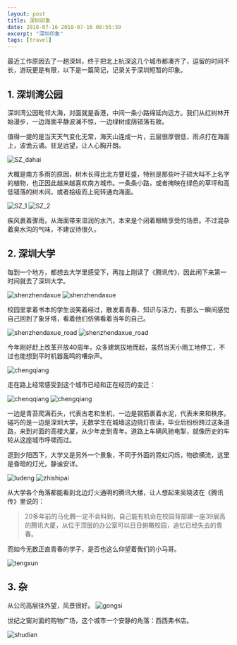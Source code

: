 ```yaml
---
layout: post
title: 深圳印象
date: 2018-07-16 2018-07-16 08:55:39
excerpt: "深圳印象"
tags: [travel]
---
```


最近工作原因去了一趟深圳，终于把北上杭深这几个城市都凑齐了，逗留的时间不长，游玩更是有限，以下是一篇简记，记录关于深圳短暂的印象。

<!--more-->

## 1. 深圳湾公园

深圳湾公园毗邻大海，对面就是香港，中间一条小路绵延向远方。我们从红树林开始漫步，一边海面平静波澜不惊，一边绿树成荫错落有致。

值得一提的是当天天气变化无常，海天山连成一片，云层很厚很低，雨点打在海面上，波诡云谲。驻足远望，让人心胸开朗。

![SZ_dahai](https://wx3.sinaimg.cn/large/62de6081ly1ftf6q5zl1bj21hc0u0gmx.jpg)

大概是南方多雨的原因，树木长得比北方要旺盛，特别是那些叶子硕大叫不上名字的植物，也正因此越来越喜欢南方城市。一条条小路，或者掩映在绿色的草坪和高低错落的树木间，或者拾级而上宛转通向海面。

![SZ_1](https://wx1.sinaimg.cn/large/62de6081ly1ftf6q5y65fj20mi0u0jsl.jpg)
![SZ_2](https://wx4.sinaimg.cn/mw690/62de6081ly1ftf6q5virwj20mi0u0dha.jpg)

疾风裹着骤雨，从海面带来湿润的水汽，本来是个闭着眼睛享受的场景。不过混杂着臭水沟的气味，不建议待很久。

## 2. 深圳大学

每到一个地方，都想去大学里感受下，再加上刚读了《腾讯传》，因此闲下来第一时间就去了深圳大学。

![shenzhendaxue](https://wx2.sinaimg.cn/large/62de6081ly1ftf6quj7xsj20mi0u0ab9.jpg)
![shenzhendaxue](https://wx3.sinaimg.cn/large/62de6081ly1ftf6q6a827j21400u0jtf.jpg)

校园里拿着书本的学生谈笑着经过，散发着青春、知识与活力，有那么一瞬间感觉自己回到了象牙塔，看着他们仿佛看着当年的自己。

![shenzhendaxue_road](https://wx4.sinaimg.cn/large/62de6081ly1ftf6q67ocij20mi0u0dhq.jpg)
![shenzhendaxue_road](https://wx4.sinaimg.cn/large/62de6081ly1ftf6q68ukrj20mi0u0abq.jpg)

今年刚好赶上改革开放40周年，众多建筑拔地而起，虽然当天小雨工地停工，不过也能想到平时机器轰鸣的嘈杂声。

![chengqiang](https://wx3.sinaimg.cn/large/62de6081ly1ftf6q64fmtj21400u0770.jpg)

走在路上经常感受到这个城市已经和正在经历的变迁：

![chenqqiang](https://wx3.sinaimg.cn/large/62de6081ly1ftf6q64z64j20mi0u0ta8.jpg)
![chengqiang](https://wx2.sinaimg.cn/large/62de6081ly1ftf6q662pyj20mi0u00u8.jpg)

一边是青苔爬满石头，代表古老和生机，一边是钢筋裹着水泥，代表未来和秩序。碰巧的是一边是深圳大学，无数学生在城墙这边挑灯夜读，毕业后纷纷跨过这条道路，来到对面的高楼大厦，从少年走到青年。道路上车辆风驰电掣，就像历史的车轮从这座城市呼啸而过。

逛到夕阳西下，大学又是另外一个景象，不同于外面的霓虹闪烁，物欲横流，这里是昏暗的灯光，静谧安详。

![ludeng](https://wx1.sinaimg.cn/large/62de6081ly1ftf6qugvsrj20mi0u0aao.jpg)
![zhishipai](https://wx1.sinaimg.cn/large/62de6081ly1ftf6quj9tbj20mi0u0gmk.jpg)

从大学各个角落都能看到北边灯火通明的腾讯大楼，让人想起来吴晓波在《腾讯传》里说的：

>20多年前的马化腾一定不会料到，自己能有机会在校园背部建一座39层高的腾讯大厦，从位于顶层的办公室可以日日俯瞰校园，追忆已经失去的青春。

而如今无数正直青春的学子，是否也这么仰望着我们的小马哥。

![tengxun](https://wx2.sinaimg.cn/large/62de6081ly1ftf6qui1nqj20mi0u0dgf.jpg)

## 3. 杂

从公司高层往外望，风景很好。
![gongsi](https://wx1.sinaimg.cn/large/62de6081ly1ftf6qulw0fj21400u0762.jpg)

世纪之窗对面的购物广场，这个城市一个安静的角落：西西弗书店。

![shudian](https://wx1.sinaimg.cn/large/62de6081ly1ftf6quhj7qj20mi0u00u3.jpg)
